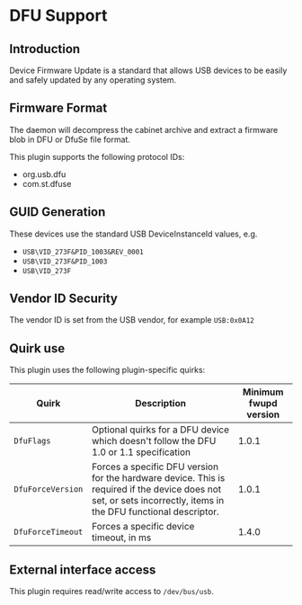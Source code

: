 DFU Support
===========

Introduction
------------

Device Firmware Update is a standard that allows USB devices to be easily and
safely updated by any operating system.

Firmware Format
---------------

The daemon will decompress the cabinet archive and extract a firmware blob in
DFU or DfuSe file format.

This plugin supports the following protocol IDs:

 * org.usb.dfu
 * com.st.dfuse

GUID Generation
---------------

These devices use the standard USB DeviceInstanceId values, e.g.

 * `USB\VID_273F&PID_1003&REV_0001`
 * `USB\VID_273F&PID_1003`
 * `USB\VID_273F`

Vendor ID Security
------------------

The vendor ID is set from the USB vendor, for example `USB:0x0A12`

Quirk use
---------
This plugin uses the following plugin-specific quirks:

| Quirk                  | Description                                 | Minimum fwupd version |
|------------------------|---------------------------------------------|-----------------------|
|`DfuFlags`              | Optional quirks for a DFU device which doesn't follow the DFU 1.0 or 1.1 specification | 1.0.1|
|`DfuForceVersion`       | Forces a specific DFU version for the hardware device. This is required if the device does not set, or sets incorrectly, items in the DFU functional descriptor. |1.0.1|
|`DfuForceTimeout`       | Forces a specific device timeout, in ms     | 1.4.0                 |

External interface access
-------------------------
This plugin requires read/write access to `/dev/bus/usb`.
